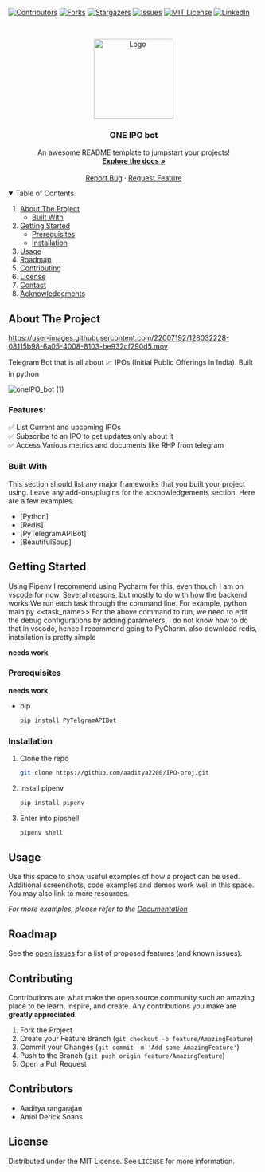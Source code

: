 






<!--
*** Thanks for checking out the Best-README-Template. If you have a suggestion
*** that would make this better, please fork the repo and create a pull request
*** or simply open an issue with the tag "enhancement".
*** Thanks again! Now go create something AMAZING! :D
-->



<!-- PROJECT SHIELDS -->
<!--
*** I'm using markdown "reference style" links for readability.
*** Reference links are enclosed in brackets [ ] instead of parentheses ( ).
*** See the bottom of this document for the declaration of the reference variables
*** for contributors-url, forks-url, etc. This is an optional, concise syntax you may use.
*** https://www.markdownguide.org/basic-syntax/#reference-style-links
-->
[![Contributors][contributors-shield]][contributors-url]
[![Forks][forks-shield]][forks-url]
[![Stargazers][stars-shield]][stars-url]
[![Issues][issues-shield]][issues-url]
[![MIT License][license-shield]][license-url]
[![LinkedIn][linkedin-shield]][linkedin-url]



<!-- PROJECT LOGO -->
<br />
<p align="center">
  <a href="https://github.com/aaditya2200/IPO-proj">
    <img src= https://user-images.githubusercontent.com/22007192/128032739-e939aea3-7c6c-4c76-8691-d86ef3a6f665.png alt="Logo" width="160" height="160">
  </a>

  <h3 align="center">ONE IPO bot</h3>

  <p align="center">
    An awesome README template to jumpstart your projects!
    <br />
    <a href="https://github.com/aaditya2200/IPO-proj.git"><strong>Explore the docs »</strong></a>
    <br />
    <br />
    <a href="https://github.com/aaditya2200/IPO-proj/issues">Report Bug</a>
    ·
    <a href="https://github.com/othneildrew/Best-README-Template/issues">Request Feature</a>
  </p>
</p>



<!-- TABLE OF CONTENTS -->
<details open="open">
  <summary>Table of Contents</summary>
  <ol>
    <li>
      <a href="#about-the-project">About The Project</a>
      <ul>
        <li><a href="#built-with">Built With</a></li>
      </ul>
    </li>
    <li>
      <a href="#getting-started">Getting Started</a>
      <ul>
        <li><a href="#prerequisites">Prerequisites</a></li>
        <li><a href="#installation">Installation</a></li>
      </ul>
    </li>
    <li><a href="#usage">Usage</a></li>
    <li><a href="#roadmap">Roadmap</a></li>
    <li><a href="#contributing">Contributing</a></li>
    <li><a href="#license">License</a></li>
    <li><a href="#contact">Contact</a></li>
    <li><a href="#acknowledgements">Acknowledgements</a></li>
  </ol>
</details>



<!-- ABOUT THE PROJECT -->
## About The Project

https://user-images.githubusercontent.com/22007192/128032228-08115b98-6a05-4008-8103-be932cf290d5.mov

Telegram Bot that is all about :chart_with_upwards_trend: IPOs (Initial Public Offerings In India). Built in python


![oneIPO_bot (1)](https://user-images.githubusercontent.com/22007192/127761403-3e93f7bf-36cd-4231-b30e-5bc599550e9c.png)

### Features:

:white_check_mark: List Current and upcoming IPOs \
:white_check_mark: Subscribe to an IPO to get updates only about it \
:white_check_mark: Access Various metrics and documents like RHP from telegram 


### Built With

This section should list any major frameworks that you built your project using. Leave any add-ons/plugins for the acknowledgements section. Here are a few examples.
* [Python]
* [Redis]
* [PyTelegramAPIBot]
* [BeautifulSoup]




<!-- GETTING STARTED -->
## Getting Started
 Using Pipenv
 I recommend using Pycharm for this, even though I am on vscode for now.
Several reasons, but mostly to do with how the backend works
 We run each task through the command line. For example, python main.py <<task_name>>
For the above command to run, we need to edit the debug configurations by adding parameters, I do not know how to do that in vscode, hence I recommend going to PyCharm.
also download redis, installation is pretty simple


**needs work**

### Prerequisites

**needs work**
* pip
  ```sh
  pip install PyTelgramAPIBot
  ```

### Installation


1. Clone the repo
   ```sh
   git clone https://github.com/aaditya2200/IPO-proj.git
   ```
2. Install pipenv
   ```sh
   pip install pipenv
   ```
3. Enter into pipshell 
   ```sh
   pipenv shell
   ```



<!-- USAGE EXAMPLES -->
## Usage

Use this space to show useful examples of how a project can be used. Additional screenshots, code examples and demos work well in this space. You may also link to more resources.

_For more examples, please refer to the [Documentation](https://example.com)_



<!-- ROADMAP -->
## Roadmap

See the [open issues](https://github.com/aaditya2200/IPO-proj/issues) for a list of proposed features (and known issues).



<!-- CONTRIBUTING -->
## Contributing

Contributions are what make the open source community such an amazing place to be learn, inspire, and create. Any contributions you make are **greatly appreciated**.

1. Fork the Project
2. Create your Feature Branch (`git checkout -b feature/AmazingFeature`)
3. Commit your Changes (`git commit -m 'Add some AmazingFeature'`)
4. Push to the Branch (`git push origin feature/AmazingFeature`)
5. Open a Pull Request

## Contributors

* Aaditya rangarajan
* Amol Derick Soans


<!-- LICENSE -->
## License

Distributed under the MIT License. See `LICENSE` for more information.







<!-- MARKDOWN LINKS & IMAGES -->
<!-- https://www.markdownguide.org/basic-syntax/#reference-style-links -->
[contributors-shield]: https://img.shields.io/github/contributors/othneildrew/Best-README-Template.svg?style=for-the-badge
[contributors-url]: https://github.com/aaditya2200/IPO-proj/graphs/contributors
[forks-shield]: https://img.shields.io/github/forks/aaditya2200/IPO-proj?style=flat-square?style=for-the-badge
[forks-url]: https://github.com/aaditya2200/IPO-proj/network/members
[stars-shield]: https://img.shields.io/github/stars/aaditya2200/IPO-proj?style=flat-square?style=for-the-badge
[stars-url]: https://github.com/aaditya2200/IPO-proj/stargazers
[issues-shield]: https://img.shields.io/github/issues/aaditya2200/IPO-proj?style=flat-square?style=for-the-badge
[issues-url]: https://github.com/aaditya2200/IPO-proj/issues
[license-shield]: https://img.shields.io/github/license/othneildrew/Best-README-Template.svg?style=for-the-badge
[license-url]: https://github.com/aaditya2200/IPO-proj/blob/master/LICENSE.txt
[linkedin-shield]: https://img.shields.io/badge/-LinkedIn-black.svg?style=for-the-badge&logo=linkedin&colorB=555
[linkedin-url]: https://linkedin.com/in/othneildrew
[product-screenshot]: images/screenshot.png
